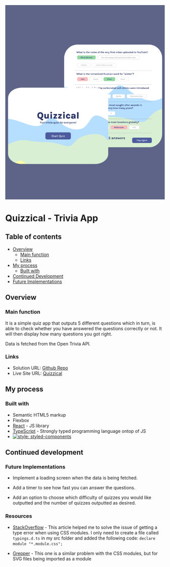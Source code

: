 ![Game Layout](./screenshots/project-screenshot.png)

# Quizzical - Trivia App

## Table of contents

- [Overview](#overview)
  - [Main function](#main-function)
  - [Links](#links)
- [My process](#my-process)
  - [Built with](#built-with)
- [Continued Development](#continued-development) 
 - [Future Implementations](#future-implementations)

## Overview

### Main function

It is a simple quiz app that outputs 5 different questions which in turn, is able to check whether you have answered the questions correctly or not. It will then display how many questions you got right.

Data is fetched from the Open Trivia API.

### Links

- Solution URL: [Github Repo](https://github.com/kebin20/quizzical)
- Live Site URL: [Quizzical](https://superlative-bubblegum-3c9442.netlify.app/)

## My process

### Built with

- Semantic HTML5 markup
- Flexbox
- [React](https://reactjs.org/) - JS library
- [TypeScript](https://www.typescriptlang.org/) - Strongly typed programming language ontop of JS
- [![style: styled-components](https://img.shields.io/badge/style-%F0%9F%92%85%20styled--components-orange.svg?colorB=daa357&colorA=db748e)](https://github.com/styled-components/styled-components)

## Continued development

### Future Implementations

- Implement a loading screen when the data is being fetched.

- Add a timer to see how fast you can answer the questions.

- Add an option to choose which difficulty of quizzes you would like outputted and the number of quizzes outputted as desired.

### Resources

- [StackOverflow](https://stackoverflow.com/questions/40382842/cant-import-css-scss-modules-typescript-says-cannot-find-module) - This article helped me to solve the issue of getting a type error when using CSS modules. 
I only need to create a file called `typings.d.ts` in my src folder and added the following code: `declare module "*.module.css";`

- [Grepper](https://www.grepper.com/answers/294839/Cannot+find+module+.svg%27+or+its+corresponding+type+declarations.?ucard=1) - This one is a similar problem with the CSS modules, but for SVG files being imported as a module
